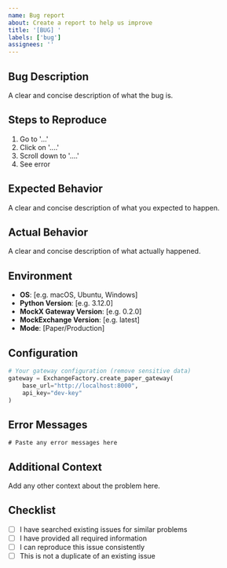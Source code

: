 ```yaml
---
name: Bug report
about: Create a report to help us improve
title: '[BUG] '
labels: ['bug']
assignees: ''
---
```


## Bug Description

A clear and concise description of what the bug is.

## Steps to Reproduce

1. Go to '...'
2. Click on '....'
3. Scroll down to '....'
4. See error

## Expected Behavior

A clear and concise description of what you expected to happen.

## Actual Behavior

A clear and concise description of what actually happened.

## Environment

- **OS**: [e.g. macOS, Ubuntu, Windows]
- **Python Version**: [e.g. 3.12.0]
- **MockX Gateway Version**: [e.g. 0.2.0]
- **MockExchange Version**: [e.g. latest]
- **Mode**: [Paper/Production]

## Configuration

```python
# Your gateway configuration (remove sensitive data)
gateway = ExchangeFactory.create_paper_gateway(
    base_url="http://localhost:8000",
    api_key="dev-key"
)
```

## Error Messages

```
# Paste any error messages here
```

## Additional Context

Add any other context about the problem here.

## Checklist

- [ ] I have searched existing issues for similar problems
- [ ] I have provided all required information
- [ ] I can reproduce this issue consistently
- [ ] This is not a duplicate of an existing issue
